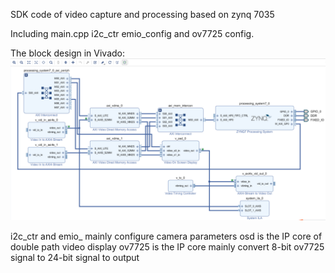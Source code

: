SDK code of video capture and processing based on zynq 7035

Including main.cpp i2c_ctr emio_config and ov7725 config.

The block design in Vivado:
![BlockDesign](https://github.com/relyonsky/ov5640/blob/master/image.png)

i2c_ctr and emio_ mainly configure camera parameters
osd is the IP core of double path video display
ov7725 is the IP core mainly convert 8-bit ov7725 signal to 24-bit signal to output
